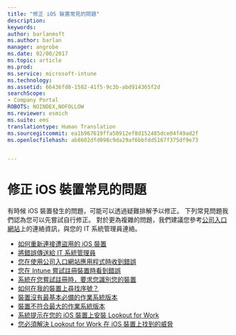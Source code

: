 ```yaml
---
title: "修正 iOS 裝置常見的問題"
description: 
keywords: 
author: barlanmsft
ms.author: barlan
manager: angrobe
ms.date: 02/08/2017
ms.topic: article
ms.prod: 
ms.service: microsoft-intune
ms.technology: 
ms.assetid: 66436fd8-1582-41f5-9c3b-abd914365f2d
searchScope:
- Company Portal
ROBOTS: NOINDEX,NOFOLLOW
ms.reviewer: esmich
ms.suite: ems
translationtype: Human Translation
ms.sourcegitcommit: ea1b967619ffa50912ef8d152485dce04f49ad2f
ms.openlocfilehash: ab8602dfd098c9da29af6bbfdd5167f375df9e73


---
```


# <a name="fix-common-issues-with-your-ios-device"></a>修正 iOS 裝置常見的問題

有時候 iOS 裝置發生的問題，可能可以透過疑難排解予以修正。 下列常見問題我們認為您可以先嘗試自行修正。 對於更為複雜的問題，我們建議您參考[公司入口網站](http://portal.manage.microsoft.com)上的連絡資訊，與您的 IT 系統管理員連絡。

- [如何重新連接遭盜用的 iOS 裝置](how-to-reconnect-a-compromised-ios-device.md)
- [將錯誤傳送給 IT 系統管理員](send-errors-to-your-it-admin-ios.md)
- [您在使用公司入口網站應用程式時收到錯誤](you-get-an-error-while-using-the-company-portal-app-ios.md)
- [您在 Intune 嘗試註冊裝置時看到錯誤](you-see-errors-while-trying-to-enroll-your-device-in-intune-ios.md)
- [系統在您嘗試註冊時，要求您識別您的裝置](you-are-asked-to-identify-your-device-when-trying-to-enroll-ios.md)
- [如何在我的裝置上尋找序號？](how-do-i-find-the-serial-number-on-my-device-ios.md)
- [裝置沒有最基本必備的作業系統版本](you-need-to-update-your-ios-device.md)
- [裝置不符合最大的作業系統版本](you-need-to-update-your-ios-device.md)
- [系統提示在您的 iOS 裝置上安裝 Lookout for Work](you-are-prompted-to-install-lookout-for-work-ios.md)
- [您必須解決 Lookout for Work 在 iOS 裝置上找到的威脅](you-need-to-resolve-a-threat-found-by-lookout-for-work-ios.md)



<!--HONumber=Feb17_HO2-->


